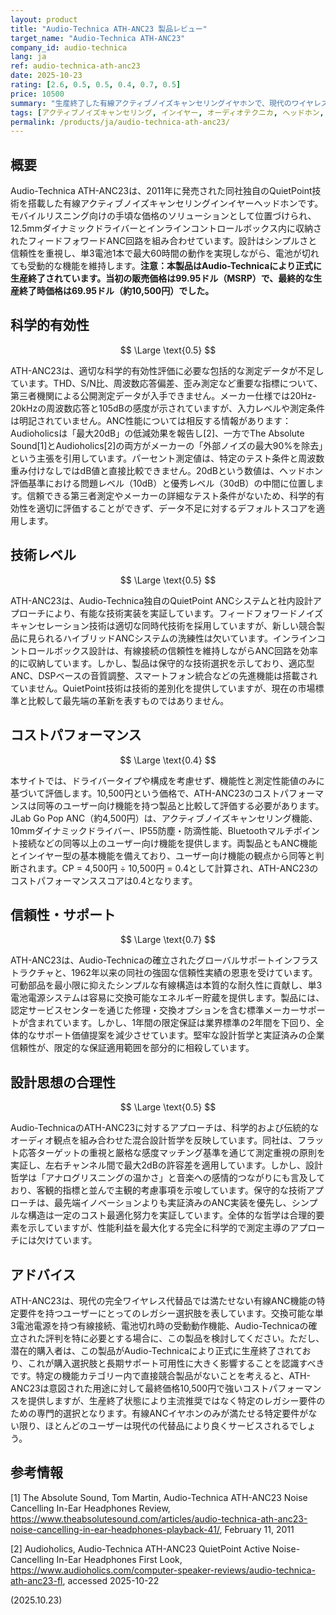 ```yaml
---
layout: product
title: "Audio-Technica ATH-ANC23 製品レビュー"
target_name: "Audio-Technica ATH-ANC23"
company_id: audio-technica
lang: ja
ref: audio-technica-ath-anc23
date: 2025-10-23
rating: [2.6, 0.5, 0.5, 0.4, 0.7, 0.5]
price: 10500
summary: "生産終了した有線アクティブノイズキャンセリングイヤホンで、現代のワイヤレス代替品と比較してコストパフォーマンスに課題"
tags: [アクティブノイズキャンセリング, インイヤー, オーディオテクニカ, ヘッドホン, 有線]
permalink: /products/ja/audio-technica-ath-anc23/
---
```

## 概要

Audio-Technica ATH-ANC23は、2011年に発売された同社独自のQuietPoint技術を搭載した有線アクティブノイズキャンセリングインイヤーヘッドホンです。モバイルリスニング向けの手頃な価格のソリューションとして位置づけられ、12.5mmダイナミックドライバーとインラインコントロールボックス内に収納されたフィードフォワードANC回路を組み合わせています。設計はシンプルさと信頼性を重視し、単3電池1本で最大60時間の動作を実現しながら、電池が切れても受動的な機能を維持します。**注意：本製品はAudio-Technicaにより正式に生産終了されています。当初の販売価格は99.95ドル（MSRP）で、最終的な生産終了時価格は69.95ドル（約10,500円）でした。**

## 科学的有効性

$$ \Large \text{0.5} $$

ATH-ANC23は、適切な科学的有効性評価に必要な包括的な測定データが不足しています。THD、S/N比、周波数応答偏差、歪み測定など重要な指標について、第三者機関による公開測定データが入手できません。メーカー仕様では20Hz-20kHzの周波数応答と105dBの感度が示されていますが、入力レベルや測定条件は明記されていません。ANC性能については相反する情報があります：Audioholicsは「最大20dB」の低減効果を報告し[2]、一方でThe Absolute Sound[1]とAudioholics[2]の両方がメーカーの「外部ノイズの最大90%を除去」という主張を引用しています。パーセント測定値は、特定のテスト条件と周波数重み付けなしではdB値と直接比較できません。20dBという数値は、ヘッドホン評価基準における問題レベル（10dB）と優秀レベル（30dB）の中間に位置します。信頼できる第三者測定やメーカーの詳細なテスト条件がないため、科学的有効性を適切に評価することができず、データ不足に対するデフォルトスコアを適用します。

## 技術レベル

$$ \Large \text{0.5} $$

ATH-ANC23は、Audio-Technica独自のQuietPoint ANCシステムと社内設計アプローチにより、有能な技術実装を実証しています。フィードフォワードノイズキャンセレーション技術は適切な同時代技術を採用していますが、新しい競合製品に見られるハイブリッドANCシステムの洗練性は欠いています。インラインコントロールボックス設計は、有線接続の信頼性を維持しながらANC回路を効率的に収納しています。しかし、製品は保守的な技術選択を示しており、適応型ANC、DSPベースの音質調整、スマートフォン統合などの先進機能は搭載されていません。QuietPoint技術は技術的差別化を提供していますが、現在の市場標準と比較して最先端の革新を表すものではありません。

## コストパフォーマンス

$$ \Large \text{0.4} $$

本サイトでは、ドライバータイプや構成を考慮せず、機能性と測定性能値のみに基づいて評価します。10,500円という価格で、ATH-ANC23のコストパフォーマンスは同等のユーザー向け機能を持つ製品と比較して評価する必要があります。JLab Go Pop ANC（約4,500円）は、アクティブノイズキャンセリング機能、10mmダイナミックドライバー、IP55防塵・防滴性能、Bluetoothマルチポイント接続などの同等以上のユーザー向け機能を提供します。両製品ともANC機能とインイヤー型の基本機能を備えており、ユーザー向け機能の観点から同等と判断されます。CP = 4,500円 ÷ 10,500円 = 0.4として計算され、ATH-ANC23のコストパフォーマンススコアは0.4となります。

## 信頼性・サポート

$$ \Large \text{0.7} $$

ATH-ANC23は、Audio-Technicaの確立されたグローバルサポートインフラストラクチャと、1962年以来の同社の強固な信頼性実績の恩恵を受けています。可動部品を最小限に抑えたシンプルな有線構造は本質的な耐久性に貢献し、単3電池電源システムは容易に交換可能なエネルギー貯蔵を提供します。製品には、認定サービスセンターを通じた修理・交換オプションを含む標準メーカーサポートが含まれています。しかし、1年間の限定保証は業界標準の2年間を下回り、全体的なサポート価値提案を減少させています。堅牢な設計哲学と実証済みの企業信頼性が、限定的な保証適用範囲を部分的に相殺しています。

## 設計思想の合理性

$$ \Large \text{0.5} $$

Audio-TechnicaのATH-ANC23に対するアプローチは、科学的および伝統的なオーディオ観点を組み合わせた混合設計哲学を反映しています。同社は、フラット応答ターゲットの重視と厳格な感度マッチング基準を通じて測定重視の原則を実証し、左右チャンネル間で最大2dBの許容差を適用しています。しかし、設計哲学は「アナログリスニングの温かさ」と音楽への感情的つながりにも言及しており、客観的指標と並んで主観的考慮事項を示唆しています。保守的な技術アプローチは、最先端イノベーションよりも実証済みのANC実装を優先し、シンプルな構造は一定のコスト最適化努力を実証しています。全体的な哲学は合理的要素を示していますが、性能利益を最大化する完全に科学的で測定主導のアプローチには欠けています。

## アドバイス

ATH-ANC23は、現代の完全ワイヤレス代替品では満たせない有線ANC機能の特定要件を持つユーザーにとってのレガシー選択肢を表しています。交換可能な単3電池電源を持つ有線接続、電池切れ時の受動動作機能、Audio-Technicaの確立された評判を特に必要とする場合に、この製品を検討してください。ただし、潜在的購入者は、この製品がAudio-Technicaにより正式に生産終了されており、これが購入選択肢と長期サポート可用性に大きく影響することを認識すべきです。特定の機能カテゴリー内で直接競合製品がないことを考えると、ATH-ANC23は意図された用途に対して最終価格10,500円で強いコストパフォーマンスを提供しますが、生産終了状態により主流推奨ではなく特定のレガシー要件のための専門的選択となります。有線ANCイヤホンのみが満たせる特定要件がない限り、ほとんどのユーザーは現代の代替品により良くサービスされるでしょう。

## 参考情報

[1] The Absolute Sound, Tom Martin, Audio-Technica ATH-ANC23 Noise Cancelling In-Ear Headphones Review, https://www.theabsolutesound.com/articles/audio-technica-ath-anc23-noise-cancelling-in-ear-headphones-playback-41/, February 11, 2011

[2] Audioholics, Audio-Technica ATH-ANC23 QuietPoint Active Noise-Cancelling In-Ear Headphones First Look, https://www.audioholics.com/computer-speaker-reviews/audio-technica-ath-anc23-fl, accessed 2025-10-22

(2025.10.23)